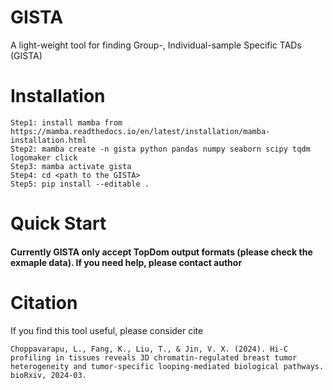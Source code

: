 # GISTA
A light-weight tool for finding Group-, Individual-sample Specific TADs (GISTA)

# Installation
```
Step1: install mamba from https://mamba.readthedocs.io/en/latest/installation/mamba-installation.html
Step2: mamba create -n gista python pandas numpy seaborn scipy tqdm logomaker click
Step3: mamba activate gista
Step4: cd <path to the GISTA>
Step5: pip install --editable .
```

# Quick Start
#### Currently GISTA only accept TopDom output formats (please check the exmaple data). If you need help, please contact author

# Citation
If you find this tool useful, please consider cite
```
Choppavarapu, L., Fang, K., Liu, T., & Jin, V. X. (2024). Hi-C profiling in tissues reveals 3D chromatin-regulated breast tumor heterogeneity and tumor-specific looping-mediated biological pathways. bioRxiv, 2024-03.
```
